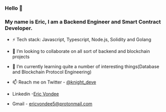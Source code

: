###  Hello 👋

### My name is Eric, I am a Backend Engineer and Smart Contract Developer.

- ⚡ Tech stack: Javascript, Typescript, Node.js, Solidity and Golang
- 🔭 I’m looking to collaborate on all sort of backend and blockchain projects
- 🌱 I’m currently learning quite a number of interesting things(Database and Blockchain Protocol Engineering)

- 📫 Reach me on Twitter - [@knight_deve](https://twitter.com/knight_deve)
- Linkedin -[Eric Vondee](https://linkedin.com/in/eric-jr-vondee)
- Gmail - ericvondee5@protonmail.com

<!---
Eric-Vondee/Eric-Vondee is a ✨ special ✨ repository because its `README.md` (this file) appears on your GitHub profile.
You can click the Preview link to take a look at your changes.
--->
